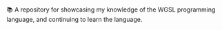 📚️ A repository for showcasing my knowledge of the WGSL programming language, and continuing to learn the language. 
